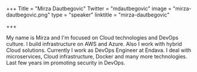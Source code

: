 +++
Title = "Mirza Dautbegovic"
Twitter = "mdautbegovic"
image = "mirza-dautbegovic.png"
type = "speaker"
linktitle = "mirza-dautbegovic"

+++

My name is Mirza and I'm focused on Cloud technologies and DevOps culture. I build infrastructure on AWS and Azure. Also I work with hybrid Cloud solutions. Currently I work as DevOps Engineer at Endava. I deal with microservices, Cloud infrastructure, Docker and many more technologies. Last few years im promoting security in DevOps.
